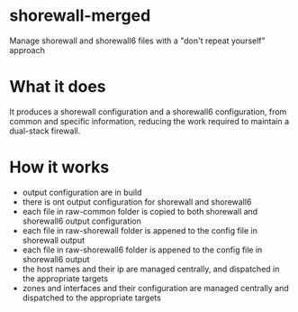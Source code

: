 # shorewall-merged

Manage shorewall and shorewall6 files with a "don't repeat yourself" approach

# What it does

It produces a shorewall configuration and a shorewall6 configuration, from common and specific information, reducing the work required to maintain a dual-stack firewall.

# How it works

* output configuration are in build
* there is ont output configuration for shorewall and shorewall6
* each file in raw-common folder is copied to both shorewall and shorewall6 output configuration
* each file in raw-shorewall folder is appened to the config file in shorewall output
* each file in raw-shorewall6 folder is appened to the config file in shorewall6 output
* the host names and their ip are managed centrally, and dispatched in the appropriate targets
* zones and interfaces and their configuration are managed centrally and dispatched to the appropriate targets
